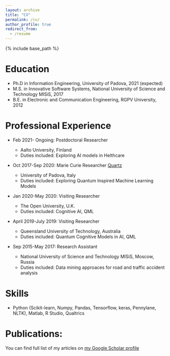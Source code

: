 ```yaml
---
layout: archive
title: "CV"
permalink: /cv/
author_profile: true
redirect_from:
  - /resume
---
```


{% include base_path %}

Education
======
* Ph.D in Information Engineering, University of Padova, 2021 (expected)
* M.S. in Innovative Software Systems, National University of Science and Technology MISiS, 2017
* B.E. in Electronic and Communication Engineering, RGPV University, 2012

Professional Experience
======
* Feb 2021- Ongoing: Postdoctoral Researcher
  * Aalto University, Finland
  * Duties included: Exploring AI models in Helthcare
  
  
* Oct 2017-Sep 2020: Marie Curie Researcher [Quartz](http://www.quartz-itn.eu/projects/esr-11)
  * University of Padova, Italy
  * Duties included: Exploring Quantum Inspired Machine Learning Models 
 

* Jan 2020-May 2020: Visiting Researcher
  * The Open University, U.K.
  * Duties included: Cognitive AI, QML
 
  
* April 2019-July 2019: Visiting Researcher
  * Queensland University of Technology, Australia
  * Duties included: Quantum Cognitive Models in AI, QML

 
* Sep 2015-May 2017: Research Assistant
  * National University of Science and Technology MISiS, Moscow, Russia
  * Duties included: Data mining approaces for road and traffic accident analysis

 
Skills
======
* Python (Scikit-learn, Numpy, Pandas, Tensorflow, keras, Pennylane, NLTK), Matlab, R Studio, Qualtrics


Publications:
======

You can find full list of my articles on [my Google Scholar profile](https://scholar.google.it/citations?hl=en&user=sDnmJ_YAAAAJ&view_op=list_works&sortby=pubdate)


